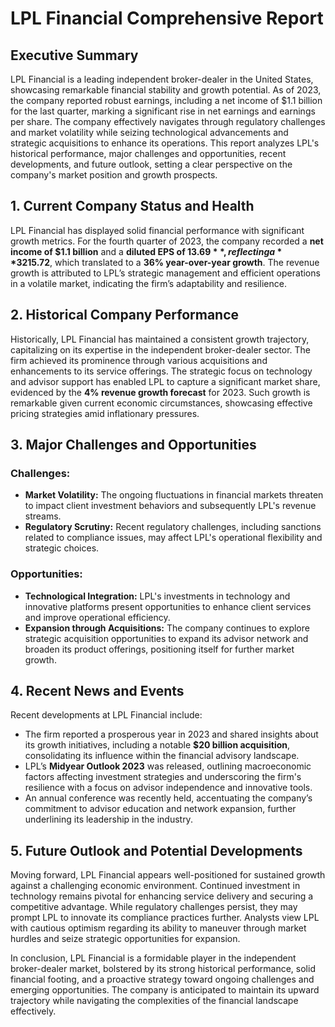 # LPL Financial Comprehensive Report

## Executive Summary 
LPL Financial is a leading independent broker-dealer in the United States, showcasing remarkable financial stability and growth potential. As of 2023, the company reported robust earnings, including a net income of $1.1 billion for the last quarter, marking a significant rise in net earnings and earnings per share. The company effectively navigates through regulatory challenges and market volatility while seizing technological advancements and strategic acquisitions to enhance its operations. This report analyzes LPL's historical performance, major challenges and opportunities, recent developments, and future outlook, setting a clear perspective on the company's market position and growth prospects.

## 1. Current Company Status and Health
LPL Financial has displayed solid financial performance with significant growth metrics. For the fourth quarter of 2023, the company recorded a **net income of $1.1 billion** and a **diluted EPS of $13.69**, reflecting a **32%** increase compared to the previous year. When considering adjusted EPS, the company reported an impressive **$15.72**, which translated to a **36% year-over-year growth**. The revenue growth is attributed to LPL’s strategic management and efficient operations in a volatile market, indicating the firm’s adaptability and resilience.

## 2. Historical Company Performance
Historically, LPL Financial has maintained a consistent growth trajectory, capitalizing on its expertise in the independent broker-dealer sector. The firm achieved its prominence through various acquisitions and enhancements to its service offerings. The strategic focus on technology and advisor support has enabled LPL to capture a significant market share, evidenced by the **4% revenue growth forecast** for 2023. Such growth is remarkable given current economic circumstances, showcasing effective pricing strategies amid inflationary pressures.

## 3. Major Challenges and Opportunities
### Challenges:
- **Market Volatility:** The ongoing fluctuations in financial markets threaten to impact client investment behaviors and subsequently LPL's revenue streams.
- **Regulatory Scrutiny:** Recent regulatory challenges, including sanctions related to compliance issues, may affect LPL's operational flexibility and strategic choices.

### Opportunities:
- **Technological Integration:** LPL's investments in technology and innovative platforms present opportunities to enhance client services and improve operational efficiency.
- **Expansion through Acquisitions:** The company continues to explore strategic acquisition opportunities to expand its advisor network and broaden its product offerings, positioning itself for further market growth.

## 4. Recent News and Events
Recent developments at LPL Financial include:
- The firm reported a prosperous year in 2023 and shared insights about its growth initiatives, including a notable **$20 billion acquisition**, consolidating its influence within the financial advisory landscape.
- LPL’s **Midyear Outlook 2023** was released, outlining macroeconomic factors affecting investment strategies and underscoring the firm's resilience with a focus on advisor independence and innovative tools.
- An annual conference was recently held, accentuating the company’s commitment to advisor education and network expansion, further underlining its leadership in the industry.

## 5. Future Outlook and Potential Developments
Moving forward, LPL Financial appears well-positioned for sustained growth against a challenging economic environment. Continued investment in technology remains pivotal for enhancing service delivery and securing a competitive advantage. While regulatory challenges persist, they may prompt LPL to innovate its compliance practices further. Analysts view LPL with cautious optimism regarding its ability to maneuver through market hurdles and seize strategic opportunities for expansion.

In conclusion, LPL Financial is a formidable player in the independent broker-dealer market, bolstered by its strong historical performance, solid financial footing, and a proactive strategy toward ongoing challenges and emerging opportunities. The company is anticipated to maintain its upward trajectory while navigating the complexities of the financial landscape effectively.